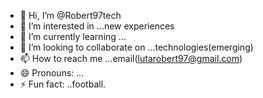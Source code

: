 - 👋 Hi, I’m @Robert97tech
- 👀 I’m interested in ...new experiences
- 🌱 I’m currently learning ...
- 💞️ I’m looking to collaborate on ...technologies(emerging)
- 📫 How to reach me ...email(lutarobert97@gmail.com)
- 😄 Pronouns: ...
- ⚡ Fun fact: ..football.

<!---
Robert97tech/Robert97tech is a ✨ special ✨ repository because its `README.md` (this file) appears on your GitHub profile.
You can click the Preview link to take a look at your changes.
--->
